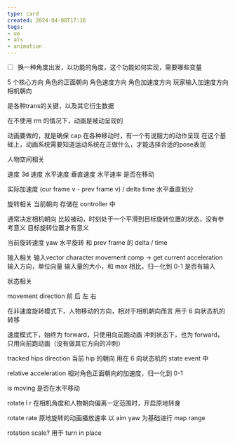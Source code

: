 ```yaml
---
type: card
created: 2024-04-08T17:16
tags:
- ue
- als
- animation
---
```


- [ ] 换一种角度出发，以功能的角度，这个功能如何实现，需要哪些变量

5 个核心方向
角色的正面朝向
角色速度方向
角色加速度方向
玩家输入加速度方向
相机朝向

是各种trans的关键，以及其它衍生数据


在不使用 rm 的情况下，动画是被动呈现的

动画要做的，就是确保 cap 在各种移动时，有一个有说服力的动作呈现
在这个基础上，动画系统需要知道运动系统在正做什么，才能选择合适的pose表现

人物空间相关

速度
3d 速度
水平速度
垂直速度
水平速率
是否在移动

实际加速度
(cur frame v - prev frame v) / delta time
水平垂直划分



旋转相关
当前朝向
存储在 controller 中

通常决定相机朝向
比较被动，时刻处于一个平滑到目标旋转位置的状态，没有参考意义
目标旋转位置才有意义

当前旋转速度
yaw 水平旋转
和 prev frame 的 delta / time


输入相关
输入vector
character movement comp -> get current acceleration
输入方向，单位向量
输入量的大小，和 max 相比，归一化到 0-1
是否有输入




状态相关

movement direction
前 后 左 右

在非速度旋转模式下，人物移动的方向，相对于相机朝向而言
用于 6 向状态机的转移

速度模式下，始终为 forward，只使用向前跑动画
冲刺状态下，也为 forward，只用向前跑动画（没有做其它方向的冲刺）


tracked hips direction
当前 hip 的朝向
用在 6 向状态机的 state event 中


relative acceleration
相对角色正面朝向的加速度，归一化到 0-1

is moving
是否在水平移动

rotate l r
在相机角度和人物朝向偏离一定范围时，开启原地转身

rotate rate
原地旋转的动画播放速率
以 aim yaw 为基础进行 map range

rotation scale?
用于 turn in place

